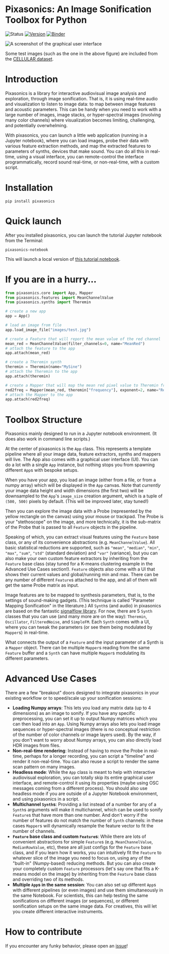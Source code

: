 # Pixasonics: An Image Sonification Toolbox for Python

![Status](https://img.shields.io/pypi/status/pixasonics) [![Version](https://img.shields.io/pypi/v/pixasonics)](https://pypi.org/project/pixasonics/) [![Binder](https://mybinder.org/badge_logo.svg)](https://mybinder.org/v2/gh/balintlaczko/pixasonics/HEAD?urlpath=%2Fdoc%2Ftree%2Fpixasonics%2Fpixasonics_tutorial.ipynb)

![A screenshot of the graphical user interface](pixasonics/figures/interface_screenshot.png)

Some test images (such as the one in the above figure) are included from the [CELLULAR dataset](https://zenodo.org/records/8315423).

# Introduction

Pixasonics is a library for interactive audiovisual image analysis and exploration, through image sonification. That is, it is using real-time audio and visualization to listen to image data: to map between image features and acoustic parameters. This can be handy when you need to work with a large number of images, image stacks, or hyper-spectral images (involving many color channels) where visualization becomes limiting, challenging, and potentially overwhelming.

With pixasonics, you can launch a little web application (running in a Jupyter notebook), where you can load images, probe their data with various feature extraction methods, and map the extracted features to parameters of synths, devices that make sound. You can do all this in real-time, using a visual interface, you can remote-control the interface programmatically, record sound real-time, or non-real-time, with a custom script.

# Installation

```
pip install pixasonics
```

# Quick launch

After you installed pixasonics, you can launch the tutorial Jupyter notebook from the Terminal:
```
pixasonics-notebook
```
This will launch a local version of [this tutorial notebook](https://github.com/balintlaczko/pixasonics/blob/main/pixasonics/pixasonics_tutorial.ipynb).

# If you are in a hurry...

```python
from pixasonics.core import App, Mapper
from pixasonics.features import MeanChannelValue
from pixasonics.synths import Theremin

# create a new app
app = App()

# load an image from file
app.load_image_file("images/test.jpg")

# create a Feature that will report the mean value of the red channel
mean_red = MeanChannelValue(filter_channels=0, name="MeanRed")
# attach the feature to the app
app.attach(mean_red)

# create a Theremin synth
theremin = Theremin(name="MySine")
# attach the Theremin to the app
app.attach(theremin)

# create a Mapper that will map the mean red pixel value to Theremin frequency
red2freq = Mapper(mean_red, theremin["frequency"], exponent=2, name="Red2Freq")
# attach the Mapper to the app
app.attach(red2freq)
```

# Toolbox Structure

Pixasonics mainly designed to run in a Jupyter notebook environment. (It does also work in command line scripts.)

At the center of pixasonics is the `App` class. This represents a template pipeline where all your image data, feature extractors, synths and mappers will live. The App also comes with a graphical user interface (UI). You can do a lot with a single `App` instance, but nothing stops you from spawning different `App`s with bespoke setups.

When you have your app, you load an image (either from a file, or from a numpy array) which will be displayed in the `App` canvas. Note that _currently_ your image data height and width dimensions (the first two) will be downsampled to the `App`'s `image_size` creation argument, which is a tuple of `(500, 500)` pixels by default. (This will be improved later, stay tuned!)

Then you can explore the image data with a Probe (represented by the yellow rectangle on the canvas) using your mouse or trackpad. The Probe is your "stethoscope" on the image, and more technically, it is the sub-matrix of the Probe that is passed to all `Feature` objects in the pipeline.

Speaking of which, you can extract visual features using the `Feature` base class, or any of its convenience abstractions (e.g. `MeanChannelValue`). All basic statistical reductions are supported, such as `"mean"`, `"median"`, `"min"`, `"max"`, `"sum"`, `"std"` (standard deviation) and `"var"` (variance), but you can also make your own custom feature extractors by inheriting from the `Feature` base class (stay tuned for a K-means clustering example in the Advanced Use Cases section!). `Feature` objects also come with a UI that shows their current values and global/running min and max. There can be any number of different `Feature`s attached to the app, and all of them will get the same Probe matrix as input.

Image features are to be mapped to synthesis parameters, that is, to the settings of sound-making gadgets. (This technique is called "Parameter Mapping Sonification" in the literature.) All `Synth`s (and audio) in pixasonics are based on the fantastic [signalflow library](https://signalflow.dev/). For now, there are 5 `Synth` classes that you can use (and many more are on the way): `Theremin`, `Oscillator`, `FilteredNoise`, and `SimpleFM`. Each `Synth` comes with a UI, where you can tweak the parameters (or see them being modulated by `Mapper`s) in real-time.

What connects the output of a `Feature` and the input parameter of a Synth is a `Mapper` object. There can be multiple `Mapper`s reading from the same `Feature` buffer and a `Synth` can have multiple `Mapper`s modulating its different parameters.

# Advanced Use Cases

There are a few "breakout" doors designed to integrate pixasonics in your existing workflow or to speed/scale up your sonification sessions:
- __Loading Numpy arrays__: This lets you load any matrix data (up to 4 dimensions) as an image to sonify. If you have any specific preprocessing, you can set it up to output Numpy matrices which you can then load into an `App`. Using Numpy arrays also lets you load image sequences or hyper-spectral images (there is no conceptual restriction of the number of color channels or image layers used). By the way, if you don't want to worry about Numpy arrays, you can also directly load HDR images from files.
- __Non-real-time rendering__: Instead of having to move the Probe in real-time, perhaps for a longer recording, you can script a "timeline" and render it non-real-time. You can also reuse a script to render the same scan pattern on many images.
- __Headless mode__: While the `App` class is meant to help with interactive audiovisual exploration, you can totally skip its entire graphical user interface, and remote-control it using its properties (maybe using OSC messages coming from a different process). You should also use headless mode if you are outside of a Jupyter Notebook environment, and using pixasonics in a script.
- __Multichannel `Synth`s__: Providing a list instead of a number for any of a `Synth`s arguments will make it multichannel, which can be used to sonify `Feature`s that have more than one number. And don't worry if the number of features do not match the number of `Synth` channels: in these cases `Mapper`s will dynamically resample the feature vector to fit the number of channels.
- __`Feature` base class and custom `Feature`s__: While there are lots of convenient abstractions for simple `Feature`s (e.g. `MeanChannelValue`, `MedianRowValue`, etc), these are all just configs for the `Feature` base class, and if you learn how it works, you can intuitively fit the `Feature` to whatever slice of the image you need to focus on, using any of the "built-in" (Numpy-based) reducing methods. But you can also create your completely custom `Feature` processors (let's say one that fits a K-means model on the image) by inheriting from the `Feature` base class and overriding two of its methods.
- __Multiple `App`s in the same session__: You can also set up different `App`s with different pipelines (or even images) and use them simultaneously in the same Notebook. For scientists, this can help testing the same sonifications on different images (or sequences), or different sonification setups on the same image data. For creatives, this will let you create different interactive instruments.

# How to contribute

If you encounter any funky behavior, please open an [issue](https://github.com/balintlaczko/pixasonics/issues)!